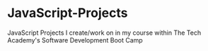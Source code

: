 # JavaScript-Projects
JavaScript Projects I create/work on in my course within The Tech Academy's Software Development Boot Camp
